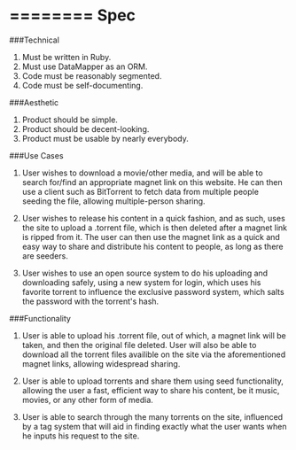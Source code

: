 ========
Spec
========

###Technical

1. Must be written in Ruby.
2. Must use DataMapper as an ORM.
3. Code must be reasonably segmented.
4. Code must be self-documenting.

###Aesthetic

1. Product should be simple.
2. Product should be decent-looking.
3. Product must be usable by nearly everybody.


###Use Cases

1. User wishes to download a movie/other media, and will be able to search for/find an appropriate magnet
link on this website. He can then use a client such as BitTorrent to fetch data from multiple people 
seeding the file, allowing multiple-person sharing.

2. User wishes to release his content in a quick fashion, and as such, uses the site to upload a .torrent 
file, which is then deleted after a magnet link is ripped from it. The user can then use the magnet link 
as a quick and easy way to share and distribute his content to people, as long as there are seeders.

3. User wishes to use an open source system to do his uploading and downloading safely, using a new system
for login, which uses his favorite torrent to influence the exclusive password system, which salts the 
password with the torrent's hash.

###Functionality

1. User is able to upload his .torrent file, out of which, a magnet link will be taken, and then the 
original file deleted. User will also be able to download all the torrent files availible on the site 
via the aforementioned magnet links, allowing widespread sharing.

2. User is able to upload torrents and share them using seed functionality, allowing the user a fast, 
efficient way to share his content, be it music, movies, or any other form of media.

3. User is able to search through the many torrents on the site, influenced by a tag system that will 
aid in finding exactly what the user wants when he inputs his request to the site.